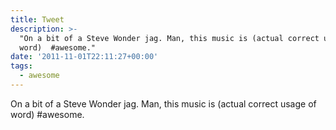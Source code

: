 ```yaml
---
title: Tweet
description: >-
  "On a bit of a Steve Wonder jag. Man, this music is (actual correct usage of
  word)  #awesome."
date: '2011-11-01T22:11:27+00:00'
tags:
  - awesome
---
```

On a bit of a Steve Wonder jag. Man, this music is (actual correct usage of word)  #awesome.
